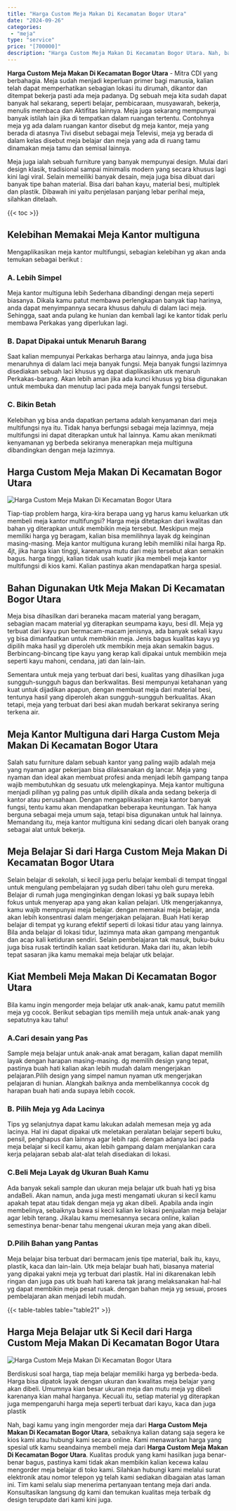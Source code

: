 ```yaml
---
title: "Harga Custom Meja Makan Di Kecamatan Bogor Utara"
date: "2024-09-26"
categories:
 - "meja"
type: "service"
price: "[700000]"
description: "Harga Custom Meja Makan Di Kecamatan Bogor Utara. Nah, bagi kamu yang ingin mengorder meja dari **Harga Custom Meja Makan Di Kecamatan Bogor Utara**, sebaikn..."
---
```


**Harga Custom Meja Makan Di Kecamatan Bogor Utara** - Mitra CDI yang berbahagia. Meja sudah menjadi keperluan primer bagi manusia, kalian telah dapat memperhatikan sebagian lokasi itu dirumah, dikantor dan ditempat bekerja pasti ada meja padanya. Dg sebuah meja kita sudah dapat banyak hal sekarang, seperti belajar, pembicaraan, musyawarah, bekerja, menulis membaca dan Aktifitas lainnya. Meja juga sekarang mempunyai banyak istilah lain jika di tempatkan dalam ruangan tertentu. Contohnya meja yg ada dalam ruangan kantor disebut dg meja kantor, meja yang berada di atasnya Tivi disebut sebagai meja Televisi, meja yg berada di dalam kelas disebut meja belajar dan meja yang ada di ruang tamu dinamakan meja tamu dan semisal lainnya.

Meja juga ialah sebuah furniture yang banyak mempunyai design. Mulai dari design klasik, tradisional sampai minimalis modern yang secara khusus lagi kini lagi viral. Selain memeiliki banyak desain, meja juga bisa dibuat dari banyak tipe bahan material. Bisa dari bahan kayu, material besi, multiplek dan plastik. Dibawah ini yaitu penjelasan panjang lebar perihal meja, silahkan ditelaah.

{{< toc >}}

## Kelebihan Memakai Meja Kantor multiguna

Mengaplikasikan meja kantor multifungsi, sebagian kelebihan yg akan anda temukan sebagai berikut :

### A. Lebih Simpel

Meja kantor multiguna lebih Sederhana dibandingi dengan meja seperti biasanya. Dikala kamu patut membawa perlengkapan banyak tiap harinya, anda dapat menyimpannya secara khusus dahulu di dalam laci meja. Sehingga, saat anda pulang ke hunian dan kembali lagi ke kantor tidak perlu membawa Perkakas yang diperlukan lagi.

### B. Dapat Dipakai untuk Menaruh Barang

Saat kalian mempunyai Perkakas berharga atau lainnya, anda juga bisa menaruhnya di dalam laci meja banyak fungsi. Meja banyak fungsi lazimnya disediakan sebuah laci khusus yg dapat diaplikasikan utk menaruh Perkakas-barang. Akan lebih aman jika ada kunci khusus yg bisa digunakan untuk membuka dan menutup laci pada meja banyak fungsi tersebut.

### C. Bikin Betah

Kelebihan yg bisa anda dapatkan pertama adalah kenyamanan dari meja multifungsi nya itu. Tidak hanya berfungsi sebagai meja lazimnya, meja multifungsi ini dapat diterapkan untuk hal lainnya. Kamu akan menikmati kenyamanan yg berbeda sekiranya menerapkan meja multiguna dibandingkan dengan meja lazimnya.

## Harga Custom Meja Makan Di Kecamatan Bogor Utara

![Harga Custom Meja Makan Di Kecamatan Bogor Utara](/images/meja/meja-dewasa-021.jpg)

Tiap-tiap problem harga, kira-kira berapa uang yg harus kamu keluarkan utk membeli meja kantor multifungsi? Harga meja ditetapkan dari kwalitas dan bahan yg diterapkan untuk membikin meja tersebut. Meskipun meja memiliki harga yg beragam, kalian bisa memilihnya layak dg keinginan masing-masing. Meja kantor multiguna kurang lebih memiliki nilai harga Rp. 4jt, jika harga kian tinggi, karenanya mutu dari meja tersebut akan semakin bagus. harga tinggi, kalian tidak usah kuatir jika membeli meja kantor multifungsi di kios kami. Kalian pastinya akan mendapatkan harga spesial.

## Bahan Digunakan Utk Meja Makan Di Kecamatan Bogor Utara

Meja bisa dihasilkan dari beraneka macam material yang beragam, sebagian macam material yg diterapkan seumpama kayu, besi dll. Meja yg terbuat dari kayu pun bermacam-macam jenisnya, ada banyak sekali kayu yg bisa dimanfaatkan untuk membikin meja. Jenis bagus kualitas kayu yg dipilih maka hasil yg diperoleh utk membikin meja akan semakin bagus. Berbincang-bincang tipe kayu yang kerap kali dipakai untuk membikin meja seperti kayu mahoni, cendana, jati dan lain-lain.

Sementara untuk meja yang terbuat dari besi, kualitas yang dihasilkan juga sungguh-sungguh bagus dan berkwalitas. Besi mempunyai ketahanan yang kuat untuk dijadikan apapun, dengan membuat meja dari material besi, tentunya hasil yang diperoleh akan sungguh-sungguh berkualitas. Akan tetapi, meja yang terbuat dari besi akan mudah berkarat sekiranya sering terkena air.

## Meja Kantor Multiguna dari Harga Custom Meja Makan Di Kecamatan Bogor Utara

Salah satu furniture dalam sebuah kantor yang paling wajib adalah meja yang nyaman agar pekerjaan bisa dilaksanakan dg lancar. Meja yang nyaman dan ideal akan membuat profesi anda menjadi lebih gampang tanpa wajib membutuhkan dg sesuatu utk melengkapinya. Meja kantor multiguna menjadi pilihan yg paling pas untuk dipilih dikala anda sedang bekerja di kantor atau perusahaan. Dengan mengaplikasikan meja kantor banyak fungsi, tentu kamu akan mendapatkan beberapa keuntungan. Tak hanya berguna sebagai meja umum saja, tetapi bisa digunakan untuk hal lainnya. Memandang itu, meja kantor multiguna kini sedang dicari oleh banyak orang sebagai alat untuk bekerja.

## Meja Belajar Si dari Harga Custom Meja Makan Di Kecamatan Bogor Utara

Selain belajar di sekolah, si kecil juga perlu belajar kembali di tempat tinggal untuk mengulang pembelajaran yg sudah diberi tahu oleh guru mereka. Belajar di rumah juga menginginkan dengan lokasi yg baik supaya lebih fokus untuk menyerap apa yang akan kalian pelajari. Utk mengerjakannya, kamu wajib mempunyai meja belajar. dengan memakai meja belajar, anda akan lebih konsentrasi dalam mengerjakan pelajaran. Buah Hati kerap belajar di tempat yg kurang efektif seperti di lokasi tidur atau yang lainnya. Bila anda belajar di lokasi tidur, lazimnya mata akan gampang mengantuk dan acap kali ketiduran sendiri. Selain pembelajaran tak masuk, buku-buku juga bisa rusak tertindih kalian saat ketiduran. Maka dari itu, akan lebih tepat sasaran jika kamu memakai meja belajar utk belajar.

## Kiat Membeli Meja Makan Di Kecamatan Bogor Utara

Bila kamu ingin mengorder meja belajar utk anak-anak, kamu patut memilih meja yg cocok. Berikut sebagian tips memilih meja untuk anak-anak yang sepatutnya kau tahu!

### A.Cari desain yang Pas

Sample meja belajar untuk anak-anak amat beragam, kalian dapat memilih layak dengan harapan masing-masing. dg memilih design yang tepat, pastinya buah hati kalian akan lebih mudah dalam mengerjakan pelajaran.Pilih design yang simpel namun nyaman utk mengerjakan pelajaran di hunian. Alangkah baiknya anda membelikannya cocok dg harapan buah hati anda supaya lebih cocok.

### B. Pilih Meja yg Ada Lacinya

Tips yg selanjutnya dapat kamu lakukan adalah memesan meja yg ada lacinya. Hal ini dapat dipakai utk meletakan peralatan belajar seperti buku, pensil, penghapus dan lainnya agar lebih rapi. dengan adanya laci pada meja belajar si kecil kamu, akan lebih gampang dalam menjalankan cara kerja pelajaran sebab alat-alat telah disediakan di lokasi.

### C.Beli Meja Layak dg Ukuran Buah Kamu

Ada banyak sekali sample dan ukuran meja belajar utk buah hati yg bisa andaBeli. Akan namun, anda juga mesti mengamati ukuran si kecil kamu apakah tepat atau tidak dengan meja yg akan dibeli. Apabila anda ingin membelinya, sebaiknya bawa si kecil kalian ke lokasi penjualan meja belajar agar lebih terang. Jikalau kamu memesannya secara online, kalian semestinya benar-benar tahu mengenai ukuran meja yang akan dibeli.

### D.Pilih Bahan yang Pantas

Meja belajar bisa terbuat dari bermacam jenis tipe material, baik itu, kayu, plastik, kaca dan lain-lain. Utk meja belajar buah hati, biasanya material yang dipakai yakni meja yg terbuat dari plastik. Hal ini dikarenakan lebih ringan dan juga pas utk buah hati karena tak jarang melaksanakan hal-hal yg dapat membikin meja pesat rusak. dengan bahan meja yg sesuai, proses pembelajaran akan menjadi lebih mudah.

{{< table-tables table="table21" >}}

## Harga Meja Belajar utk Si Kecil dari Harga Custom Meja Makan Di Kecamatan Bogor Utara

![Harga Custom Meja Makan Di Kecamatan Bogor Utara](/images/meja/meja-anak-011.jpg)

Berdiskusi soal harga, tiap meja belajar memiliki harga yg berbeda-beda. Harga bisa dipatok layak dengan ukuran dan kwalitas meja belajar yang akan dibeli. Umumnya kian besar ukuran meja dan mutu meja yg dibeli karenanya kian mahal harganya. Kecuali itu, setiap material yg diterapkan juga mempengaruhi harga meja seperti terbuat dari kayu, kaca dan juga plastik

Nah, bagi kamu yang ingin mengorder meja dari **Harga Custom Meja Makan Di Kecamatan Bogor Utara**, sebaiknya kalian datang saja segera ke kios kami atau hubungi kami secara online. Kami menawarkan harga yang spesial utk kamu seandainya membeli meja dari **Harga Custom Meja Makan Di Kecamatan Bogor Utara**. Kualitas produk yang kami hasilkan juga benar-benar bagus, pastinya kami tidak akan membikin kalian kecewa kalau mengorder meja belajar di toko kami. Silahkan hubungi kami melalui surat elektronik atau nomor telepon yg telah kami sediakan dibagaian atas laman ini. Tim kami selalu siap menerima pertanyaan tentang meja dari anda. Konsultasikan langsung dg kami dan temukan kualitas meja terbaik dg design terupdate dari kami kini juga.
